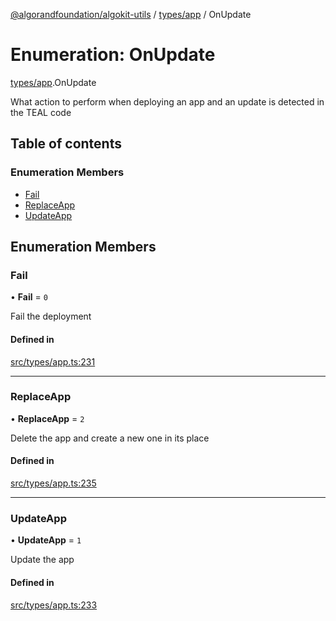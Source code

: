 [@algorandfoundation/algokit-utils](../README.md) / [types/app](../modules/types_app.md) / OnUpdate

# Enumeration: OnUpdate

[types/app](../modules/types_app.md).OnUpdate

What action to perform when deploying an app and an update is detected in the TEAL code

## Table of contents

### Enumeration Members

- [Fail](types_app.OnUpdate.md#fail)
- [ReplaceApp](types_app.OnUpdate.md#replaceapp)
- [UpdateApp](types_app.OnUpdate.md#updateapp)

## Enumeration Members

### Fail

• **Fail** = ``0``

Fail the deployment

#### Defined in

[src/types/app.ts:231](https://github.com/algorandfoundation/algokit-utils-ts/blob/main/src/types/app.ts#L231)

___

### ReplaceApp

• **ReplaceApp** = ``2``

Delete the app and create a new one in its place

#### Defined in

[src/types/app.ts:235](https://github.com/algorandfoundation/algokit-utils-ts/blob/main/src/types/app.ts#L235)

___

### UpdateApp

• **UpdateApp** = ``1``

Update the app

#### Defined in

[src/types/app.ts:233](https://github.com/algorandfoundation/algokit-utils-ts/blob/main/src/types/app.ts#L233)
